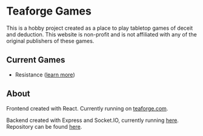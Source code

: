 # Teaforge Games

This is a hobby project created as a place to play tabletop games of deceit and deduction.
This website is non-profit and is not affiliated with any of the original publishers
of these games.

## Current Games

* Resistance ([learn more](https://boardgamegeek.com/boardgame/41114/resistance))

## About

Frontend created with React. Currently running on [teaforge.com](https://teaforge-server.herokuapp.com/).

Backend created with Express and Socket.IO, currently running [here](https://github.com/ThivagarNadarajan/Teaforge-Server). Repository can be found [here](https://github.com/ThivagarNadarajan/Teaforge-Server).




